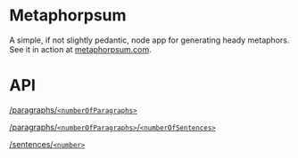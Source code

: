 Metaphorpsum
============

A simple, if not slightly pedantic, node app for generating heady metaphors. See it in action at [metaphorpsum.com](http://metaphorpsum.com).

API
===

[/paragraphs/`<numberOfParagraphs>`](http://metaphorpsum.com/paragraphs/2)

[/paragraphs/`<numberOfParagraphs>`/`<numberOfSentences>`](http://metaphorpsum.com/paragraphs/2/4)

[/sentences/`<number>`](http://metaphorpsum.com/sentences/4)
